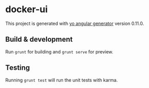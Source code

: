 # docker-ui

This project is generated with [yo angular generator](https://github.com/yeoman/generator-angular)
version 0.11.0.

## Build & development

Run `grunt` for building and `grunt serve` for preview.

## Testing

Running `grunt test` will run the unit tests with karma.
